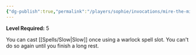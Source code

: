 ```yaml
---
{"dg-publish":true,"permalink":"/players/sophie/invocations/mire-the-mind/"}
---
```


**Level Required:** 5  


You can cast [[Spells/Slow\|Slow]] once using a warlock spell slot. You can't do so again until you finish a long rest.